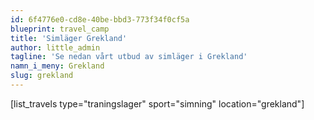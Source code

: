 ```yaml
---
id: 6f4776e0-cd8e-40be-bbd3-773f34f0cf5a
blueprint: travel_camp
title: 'Simläger Grekland'
author: little_admin
tagline: 'Se nedan vårt utbud av simläger i Grekland'
namn_i_meny: Grekland
slug: grekland
---
```

<p>[list_travels type="traningslager" sport="simning" location="grekland"]</p>
